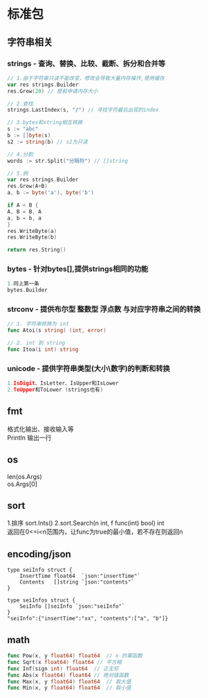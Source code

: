 # 标准包

## 字符串相关

### strings - 查询、替换、比较、截断、拆分和合并等  

```go
// 1.由于字符串只读不能改变，修改会导致大量内存操作,使用缓存
var res strings.Builder
res.Grow(20) // 提前申请内存大小 

// 2.查找  
strings.LastIndex(s, "/") // 寻找字符最后出现的index  

// 3.bytes和string相互转换  
s := "abc"
b := []byte(s)
s2 := string(b) // s2为只读

// 4.分割
words := str.Split("分隔符") // []string

// 5.例
var res strings.Builder
res.Grow(A+B)
a, b := byte('a'), byte('b')

if A < B {
A, B = B, A
a, b = b, a
}
res.WriteByte(a)
res.WriteByte(b)

return res.String()
```

### bytes - 针对bytes[],提供strings相同的功能

```go
1.同上第一条  
bytes.Builder  
```

### strconv - 提供布尔型 整数型 浮点数 与对应字符串之间的转换

```go
// 1. 字符串转换为 int
func Atoi(s string) (int, error)

// 2. int 到 string
func Itoa(i int) string
```

### unicode - 提供字符串类型(大小\数字)的判断和转换  

```go
1.IsDigit、IsLetter、IsUpper和IsLower
2.ToUpper和ToLower (strings也有)  
```

## fmt

格式化输出、接收输入等  
Println 输出一行  

## os

len(os.Args)  
os.Args[0]  

## sort

1.排序 sort.Ints()
2.sort.Search(n int, f func(int) bool) int  
返回在0<=i<n范围内，让func为true的最小值，若不存在则返回n

## encoding/json

```gp
type seiInfo struct {
	InsertTime float64  `json:"insertTime"`
	Contents   []string `json:"contents"`
}

type seiInfos struct {
	SeiInfo []seiInfo `json:"seiInfo"`
}
"seiInfo":{"insertTime":"xx", "contents":["a", "b"]}
```

## math

```go
func Pow(x, y float64) float64  // x 的幂函数
func Sqrt(x float64) float64 // 平方根
func Inf(sign int) float64  // 正无穷
func Abs(x float64) float64 // 绝对值函数
func Max(x, y float64) float64  // 取大值
func Min(x, y float64) float64  // 取小值
```
